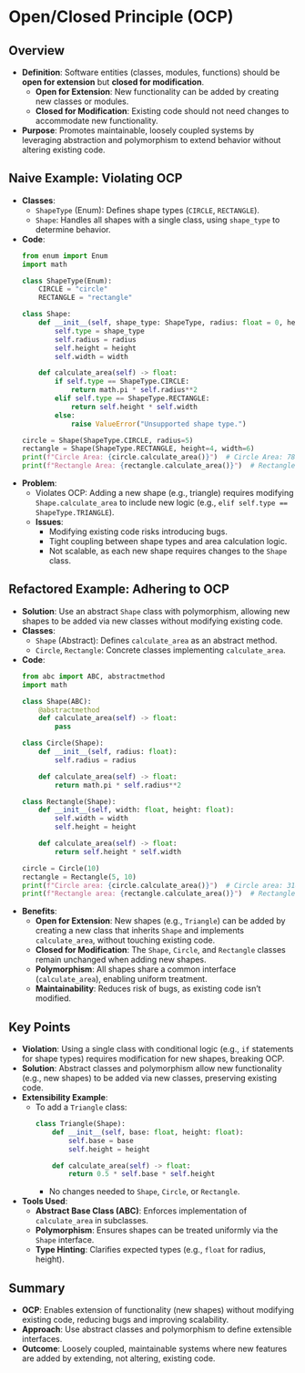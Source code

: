 # Open/Closed Principle (OCP)

## Overview
- **Definition**: Software entities (classes, modules, functions) should be **open for extension** but **closed for modification**.
  - **Open for Extension**: New functionality can be added by creating new classes or modules.
  - **Closed for Modification**: Existing code should not need changes to accommodate new functionality.
- **Purpose**: Promotes maintainable, loosely coupled systems by leveraging abstraction and polymorphism to extend behavior without altering existing code.

## Naive Example: Violating OCP
- **Classes**:
  - `ShapeType` (Enum): Defines shape types (`CIRCLE`, `RECTANGLE`).
  - `Shape`: Handles all shapes with a single class, using `shape_type` to determine behavior.
- **Code**:
  ```python
  from enum import Enum
  import math

  class ShapeType(Enum):
      CIRCLE = "circle"
      RECTANGLE = "rectangle"

  class Shape:
      def __init__(self, shape_type: ShapeType, radius: float = 0, height: float = 0, width: float = 0):
          self.type = shape_type
          self.radius = radius
          self.height = height
          self.width = width

      def calculate_area(self) -> float:
          if self.type == ShapeType.CIRCLE:
              return math.pi * self.radius**2
          elif self.type == ShapeType.RECTANGLE:
              return self.height * self.width
          else:
              raise ValueError("Unsupported shape type.")

  circle = Shape(ShapeType.CIRCLE, radius=5)
  rectangle = Shape(ShapeType.RECTANGLE, height=4, width=6)
  print(f"Circle Area: {circle.calculate_area()}")  # Circle Area: 78.53981633974483
  print(f"Rectangle Area: {rectangle.calculate_area()}")  # Rectangle Area: 24
  ```
- **Problem**:
  - Violates OCP: Adding a new shape (e.g., triangle) requires modifying `Shape.calculate_area` to include new logic (e.g., `elif self.type == ShapeType.TRIANGLE`).
  - **Issues**:
    - Modifying existing code risks introducing bugs.
    - Tight coupling between shape types and area calculation logic.
    - Not scalable, as each new shape requires changes to the `Shape` class.

## Refactored Example: Adhering to OCP
- **Solution**: Use an abstract `Shape` class with polymorphism, allowing new shapes to be added via new classes without modifying existing code.
- **Classes**:
  - `Shape` (Abstract): Defines `calculate_area` as an abstract method.
  - `Circle`, `Rectangle`: Concrete classes implementing `calculate_area`.
- **Code**:
  ```python
  from abc import ABC, abstractmethod
  import math

  class Shape(ABC):
      @abstractmethod
      def calculate_area(self) -> float:
          pass

  class Circle(Shape):
      def __init__(self, radius: float):
          self.radius = radius

      def calculate_area(self) -> float:
          return math.pi * self.radius**2

  class Rectangle(Shape):
      def __init__(self, width: float, height: float):
          self.width = width
          self.height = height

      def calculate_area(self) -> float:
          return self.height * self.width

  circle = Circle(10)
  rectangle = Rectangle(5, 10)
  print(f"Circle area: {circle.calculate_area()}")  # Circle area: 314.1592653589793
  print(f"Rectangle area: {rectangle.calculate_area()}")  # Rectangle area: 50
  ```
- **Benefits**:
  - **Open for Extension**: New shapes (e.g., `Triangle`) can be added by creating a new class that inherits `Shape` and implements `calculate_area`, without touching existing code.
  - **Closed for Modification**: The `Shape`, `Circle`, and `Rectangle` classes remain unchanged when adding new shapes.
  - **Polymorphism**: All shapes share a common interface (`calculate_area`), enabling uniform treatment.
  - **Maintainability**: Reduces risk of bugs, as existing code isn’t modified.

## Key Points
- **Violation**: Using a single class with conditional logic (e.g., `if` statements for shape types) requires modification for new shapes, breaking OCP.
- **Solution**: Abstract classes and polymorphism allow new functionality (e.g., new shapes) to be added via new classes, preserving existing code.
- **Extensibility Example**:
  - To add a `Triangle` class:
    ```python
    class Triangle(Shape):
        def __init__(self, base: float, height: float):
            self.base = base
            self.height = height

        def calculate_area(self) -> float:
            return 0.5 * self.base * self.height
    ```
    - No changes needed to `Shape`, `Circle`, or `Rectangle`.
- **Tools Used**:
  - **Abstract Base Class (ABC)**: Enforces implementation of `calculate_area` in subclasses.
  - **Polymorphism**: Ensures shapes can be treated uniformly via the `Shape` interface.
  - **Type Hinting**: Clarifies expected types (e.g., `float` for radius, height).

## Summary
- **OCP**: Enables extension of functionality (new shapes) without modifying existing code, reducing bugs and improving scalability.
- **Approach**: Use abstract classes and polymorphism to define extensible interfaces.
- **Outcome**: Loosely coupled, maintainable systems where new features are added by extending, not altering, existing code.
